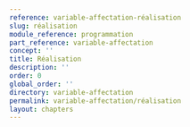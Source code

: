 ```yaml
---
reference: variable-affectation-réalisation
slug: réalisation
module_reference: programmation
part_reference: variable-affectation
concept: ''
title: Réalisation
description: ''
order: 0
global_order: ''
directory: variable-affectation
permalink: variable-affectation/réalisation
layout: chapters
---
```

